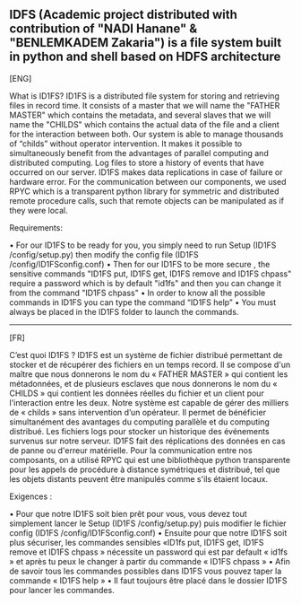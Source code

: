 IDFS (Academic project distributed with contribution of "NADI Hanane" & "BENLEMKADEM Zakaria") is a file system built in python and shell based on HDFS architecture
-----------------------------------------------------------------------------------------------------------------------------------------------------------
[ENG]

What is ID1FS? ID1FS is a distributed file system for storing and retrieving files in record time. It consists of a master that we will name the "FATHER MASTER" which contains the metadata, and several slaves that we will name the "CHILDS" which contains the actual data of the file and a client for the interaction between both. Our system is able to manage thousands of “childs” without operator intervention. It makes it possible to simultaneously benefit from the advantages of parallel computing and distributed computing. Log files to store a history of events that have occurred on our server. ID1FS makes data replications in case of failure or hardware error. For the communication between our components, we used RPYC which is a transparent python library for symmetric and distributed remote procedure calls, such that remote objects can be manipulated as if they were local.

Requirements:

• For our ID1FS to be ready for you, you simply need to run Setup (ID1FS /config/setup.py) then modify the config file (ID1FS /config/ID1FSconfig.conf) • Then for our ID1FS to be more secure , the sensitive commands "ID1FS put, ID1FS get, ID1FS remove and ID1FS chpass" require a password which is by default "id1fs" and then you can change it from the command "ID1FS chpass" • In order to know all the possible commands in ID1FS you can type the command “ID1FS help” • You must always be placed in the ID1FS folder to launch the commands.

-----------------------------------------------------------------------------------------------------------------------------------------------------------
[FR]

C’est quoi ID1FS ?
ID1FS est un système de fichier distribué permettant de stocker et de récupérer des fichiers en un temps record. Il se compose d'un maître que nous donnerons le nom du « FATHER MASTER » qui contient les métadonnées, et de plusieurs esclaves que nous donnerons le nom du  « CHILDS » qui contient les données réelles du fichier et un client pour l'interaction entre les deux.
Notre système est capable de gérer des milliers de  « childs » sans intervention d’un opérateur. Il permet de bénéficier simultanément des avantages du computing parallèle et du computing distribué. Les fichiers logs pour stocker un historique des événements survenus sur notre serveur. ID1FS fait des réplications des données en cas de panne ou d'erreur matérielle. Pour la communication entre nos composants, on a utilisé RPYC qui est une bibliothèque python transparente pour les appels de procédure à distance symétriques et distribué, tel que les objets distants peuvent être manipulés comme s'ils étaient locaux.


Exigences :

 •  Pour que notre ID1FS soit bien prêt pour vous, vous devez tout simplement lancer le Setup (ID1FS /config/setup.py) puis modifier le fichier config (ID1FS /config/ID1FSconfig.conf)
 •  Ensuite pour que notre ID1FS soit plus sécuriser,  les commandes sensibles «ID1fs put, ID1FS get, ID1FS remove et ID1FS chpass » nécessite un password qui est par default  « id1fs » et après tu peux le changer à partir du commande « ID1FS chpass »
 •  Afin de savoir tous les commandes possibles dans ID1FS vous pouvez taper la commande «  ID1FS help »
 •  Il faut toujours être placé dans le dossier ID1FS pour lancer les commandes. 
